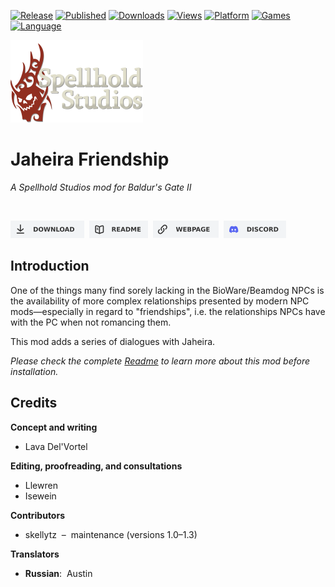 [![Release](https://img.shields.io/github/v/release/Spellhold-Studios/Jaheira-Friendship?include_prereleases&color=%2392403a)](https://github.com/Spellhold-Studios/Jaheira-Friendship/releases/latest)
[![Published](https://img.shields.io/github/release-date/Spellhold-Studios/Jaheira-Friendship?display_date=published_at&label=published&color=%2392403a)](https://github.com/Spellhold-Studios/Jaheira-Friendship/releases/latest)
[![Downloads](https://img.shields.io/github/downloads/Spellhold-Studios/Jaheira-Friendship/total?color=%2392403a)](https://github.com/Spellhold-Studios/Jaheira-Friendship/releases)
[![Views](https://badges.pufler.dev/visits/Spellhold-Studios/Jaheira-Friendship?label=views&color=%2392403a)](https://github.com/Spellhold-Studios/Jaheira-Friendship/releases)
[![Platform](https://img.shields.io/badge/platform-Windows%20%a0%20macOS%20%a0%20Linux%20%a0%20Project%20Infinity-%2392403a)](https://github.com/Spellhold-Studios/Jaheira-Friendship/releases)
[![Games](https://img.shields.io/badge/games-BG2%20%a0%20BGT%20%a0%20BG2%3AEE%20%a0%20EET-%2392403a)](https://github.com/Spellhold-Studios/Jaheira-Friendship/releases)
[![Language](https://img.shields.io/badge/language-en%20%a0%20ru-%2392403a)](https://github.com/Spellhold-Studios/Jaheira-Friendship/releases)

<!--
Badges white space separator: %20%a0%20
Badges ":" (colon) symbol: %3A
Badges "-" (hyphen) symbol: --
Games full list: BG1 BG2 BGT BG%3AEE SoD BG2%3AEE EET IWD1 IWD2 IWD%3AEE PST PST%3AEE
IETF language tags: https://spellhold-studios.github.io/assets/docs/ietf-lang-tags.pdf
Why some badges update slowly: https://github.com/pujux/badge-it/issues/78
-->

<picture>
  <source media="(prefers-color-scheme: dark)" srcset="https://raw.githubusercontent.com/Spellhold-Studios/Spellhold-Studios.github.io/main/assets/images/shs-corner-logo.svg" />
  <source media="(prefers-color-scheme: light)" srcset="https://raw.githubusercontent.com/Spellhold-Studios/Spellhold-Studios.github.io/main/assets/images/shs-corner-logo.svg" />
  <img alt="SHS logo" src="https://raw.githubusercontent.com/Spellhold-Studios/Spellhold-Studios.github.io/main/assets/images/shs-corner-logo.svg" width="212" height="132">
</picture>

# Jaheira Friendship

*A Spellhold Studios mod for Baldur's Gate&nbsp;II*

<br>

[<img alt="Download" src="https://raw.githubusercontent.com/Spellhold-Studios/Spellhold-Studios.github.io/main/assets/buttons/download.svg" height="28">](https://github.com/Spellhold-Studios/Jaheira-Friendship/releases/latest)&nbsp;
[<img alt="Readme" src="https://raw.githubusercontent.com/Spellhold-Studios/Spellhold-Studios.github.io/main/assets/buttons/readme.svg" height="28">](https://spellhold-studios.github.io/readmes/jaheira-friendship/JaheiraFriendship-readme-english.html)&nbsp;
[<img alt="Webpage" src="https://raw.githubusercontent.com/Spellhold-Studios/Spellhold-Studios.github.io/main/assets/buttons/webpage.svg" height="28">](https://spellhold-studios.github.io/)&nbsp;
[<img alt="Discord" src="https://raw.githubusercontent.com/Spellhold-Studios/Spellhold-Studios.github.io/main/assets/buttons/discord-blue.svg" height="28">](https://discord.gg/pE2Njbdb2a)

## Introduction

One of the things many find sorely lacking in the BioWare/Beamdog NPCs is the availability of more complex relationships presented by modern NPC mods&mdash;especially in regard to "friendships", i.e. the relationships NPCs have with the PC when not romancing them.

This mod adds a series of dialogues with Jaheira.

*Please check the complete [Readme](https://spellhold-studios.github.io/readmes/jaheira-friendship/JaheiraFriendship-readme-english.html) to learn more about this mod before installation.*

## Credits

<!-- double space after each credits **Heading** if you don't need lists -->

**Concept and writing**  

- Lava Del'Vortel

**Editing, proofreading, and consultations**  

- Llewren
- Isewein

**Contributors**  

- skellytz &nbsp;&ndash;&nbsp; maintenance (versions 1.0&ndash;1.3)

**Translators**  

- **Russian**:&nbsp; Austin
